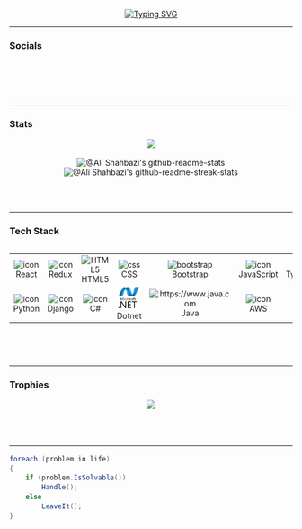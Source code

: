 <p align="center">
  <a href="https://git.io/typing-svg">
    <img src="https://readme-typing-svg.demolab.com?font=Quicksand&weight=700&size=24&pause=1000&color=82AAFFFF&center=true&vCenter=true&random=false&width=435&lines=FULL+STACK+DEVELOPER" alt="Typing SVG" />
  </a>
</p>

---
### Socials
<p align="center">
  <a href="https://t.me/AliShahbazi81" target="_blank"><img alt="" src="https://img.shields.io/badge/Telegram-000?logo=Telegram&logoColor=0088CC&style=for-the-badge" style="vertical-align:center" /></a>
  <a href="https://linkedin.com/in/alishahbazi81" target="_blank"><img alt="" src="https://img.shields.io/badge/LinkedIn-000?logo=linkedin&logoColor=0A66C2&style=for-the-badge" style="vertical-align:center" /></a>
  <a href="https://codepen.io/alishahbazi81" target="_blank"><img alt="" src="https://img.shields.io/badge/codepen-000?style=for-the-badge&logo=codepen&logoColor=FFFFFF" style="vertical-align:center" /></a>
</p>
<br><br>

---
### Stats
<p align="center">
  <img src="https://github-readme-stats.vercel.app/api/top-langs/?username=AliShahbazi81&theme=blueberry&hide_border=true&langs_count=8&layout=compact"width="47%"/> 
</p>

<p align="center">
    <img src="https://github-readme-stats-one-bice.vercel.app/api?username=AliShahbazi81&theme=blueberry&show_icons=true&count_private=true&hide_border=true&role=OWNER,ORGANIZATION_MEMBER,COLLABORATOR"  width="48%" alt="@Ali Shahbazi's github-readme-stats"/>
      <img src="https://github-readme-streak-stats.herokuapp.com?user=AliShahbazi81&theme=blueberry&hide_border=true&include_all_commits=true&count_private=true&date_format=M%20j%5B%2C%20Y%5D"  width="47%" alt="@Ali Shahbazi's github-readme-streak-stats"/>
</p>
<br><br>

---
### Tech Stack
<div style="display: flex; align-items: flex-start; align: center">
  <table align="center">
    <!-- Front-end Technologies -->
    <tr>
      <td align="center" width="96">
          <img src="https://techstack-generator.vercel.app/react-icon.svg" alt="icon" width="40" height="40" />
        <br>React
      </td>
      <td align="center" width="96">
          <img src="https://techstack-generator.vercel.app/redux-icon.svg" alt="icon" width="40" height="40" />
        <br>Redux
      </td>
      <td align="center"  width="96">
          <img src="https://skillicons.dev/icons?i=html" width="40" height="40" alt="HTML5" />
        <br>HTML5
      </td>
      <td align="center" width="96">
          <img src="https://skillicons.dev/icons?i=css" width="40" height="40" alt="css" />
        <br>CSS
      </td>
      <td align="center"  width="96">
          <img src="https://skillicons.dev/icons?i=bootstrap" width="40" height="40" alt="bootstrap" />
        <br>Bootstrap
      </td>
      <td align="center" width="96">
          <img src="https://techstack-generator.vercel.app/js-icon.svg" alt="icon" width="40" height="40" />
        <br>JavaScript
      </td>
      <td align="center" width="96">
          <img src="https://techstack-generator.vercel.app/ts-icon.svg" alt="icon" width="40" height="40" />
        <br>TypeScript
      </td>
      <td align="center" width="96">
          <img src="https://techstack-generator.vercel.app/webpack-icon.svg" alt="icon" width="40" height="40" />
        <br>Webpack
      </td>
    </tr>
    <!-- Back-end and Other Technologies -->
    <tr>
      <td align="center" width="96">
          <img src="https://techstack-generator.vercel.app/python-icon.svg" alt="icon" width="40" height="40" />
        <br>Python
      </td>
      <td align="center" width="96">
          <img src="https://techstack-generator.vercel.app/django-icon.svg" alt="icon" width="40" height="40" />
        <br>Django
      </td>
      <td align="center" width="96">
          <img src="https://techstack-generator.vercel.app/csharp-icon.svg" alt="icon" width="40" height="40" />
        <br>C#
      </td>
      <td align="center" width="96">
          <img src="https://raw.githubusercontent.com/devicons/devicon/master/icons/dot-net/dot-net-original-wordmark.svg" width="40" height="40" alt="Vue" />
        <br>Dotnet
      </td>
      <td align="center" width="96">
          <img src="https://techstack-generator.vercel.app/java-icon.svg" width="40" height="40" alt="https://www.java.com" />
        <br>Java
      </td>
      <td align="center" width="96">
          <img src="https://techstack-generator.vercel.app/aws-icon.svg" alt="icon" width="40" height="40" />
        <br>AWS
      </td>
      <td align="center" width="96">
          <img src="https://techstack-generator.vercel.app/github-icon.svg" alt="icon" width="40" height="40" />
        <br>Github
      </td>
      <td align="center" width="96"> 
          <img src="https://user-images.githubusercontent.com/25181517/192108372-f71d70ac-7ae6-4c0d-8395-51d8870c2ef0.png" width="40" height="40" alt="Git" />
        <br>Git
      </td>
    </tr>
  </table>
</div>

<br><br>

---

### Trophies
<p align="center">
    <img src="https://github-profile-trophy.vercel.app/?username=AliShahbazi81&theme=dracula&margin-h=15&no-bg=true&column=5&no-frame=true"/>
  </p>
<br><br>

---
``` java
foreach (problem in life)
{
    if (problem.IsSolvable())
        Handle();
    else
        LeaveIt();
}
```
